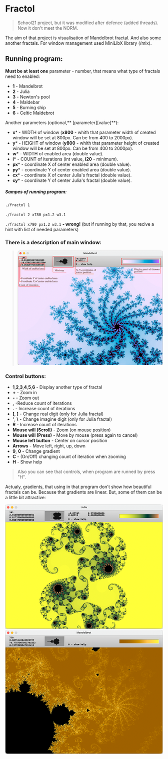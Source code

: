 # Fractol


>School21 project, but it was modified after defence (added threads). Now it don't meet the NORM.

The aim of that project is visualisation of Mandelbrot fractal. And also some another fractals.
For window management used MiniLibX library (/mlx).

## Running program:

**Must be at least one** parameter - number, that means what type of fractals need to enabled:
- **1** - Mandelbrot
- **2** - Julia
- **3** - Newton's pool
- **4** - Maldebar
- **5** - Burning ship
- **6** - Celtic Maldebrot

Another parameters (optional,** [parameter][value]**):
- **x*** - WIDTH of window (**x800** - whith that parameter width of created window will be set at 800px. Can be from 400 to 2000px).
- **y*** - HEIGHT of window (**y800** - whith that parameter height of created window will be set at 800px. Can be from 400 to 2000px).
- **w***  - WIDTH of enabled area (double value).
- **i*** - COUNT of iterations (int value, **i20** - minimum).
- **px*** - coordinate X of center enabled area (double value).
- **py*** - coordinate Y of center enabled area (double value).
- **cx*** - coordinate X of center Julia's fractal (double value).
- **cy*** - coordinate Y of center Julia's fractal (double value).

##### Sampes of running program:

`./fractol 1`

`./fractol 2 x780 px1.2 w3.1`

`./fractol x780 px1.2 w3.1` **- wrong!** (but if running by that, you recive a hint with list of needed parameters)


### There is a description of main window:

>![Main window](https://github.com/mdenyse-en/screenshots/blob/master/fractol-interface_information_min.png)

### Control buttons:
- **1**,**2**,**3**,**4**,**5**,**6** - Display another type of fractal
- **+** - Zoom in
- **-** - Zoom out
- **,** -Reduce count of iterations
- **.** - Increase count of iterations
- **[**, **]** - Change real digit (only for Julia fractal)
- **'**, **\\** - Change imagine digit (only for Julia fractal)
- **R** - Increase count of iterations
- **Mouse will (Scroll)** - Zoom (on mouse position)
- **Mouse will (Press)** - Move by mouse (press again to cancel)
- **Mouse left button** - Center on cursor position
- **Arrows** - Move left, right, up, down
- **9**, **0** - Change gradient
- **C** - (On/Off) changing count of iteration when zooming
- **H** - Show help

> Also you can see that controls, when program are runned by press "H".

Actualy, gradients, that using in that program don't show how beautiful fractals can be. Because that gradients are linear. But, some of them can be a little bit attractive:

![Julia](https://github.com/mdenyse-en/screenshots/blob/master/fractol_sample_julia.png)
![Maldebrot](https://github.com/mdenyse-en/screenshots/blob/master/fractol_sample_maldebrot.png)
